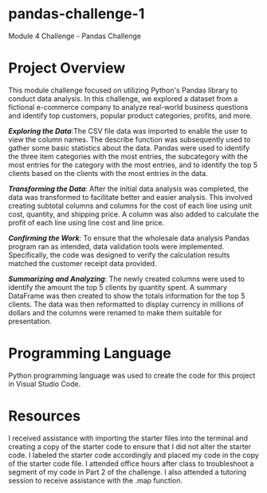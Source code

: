 # pandas-challenge-1
Module 4 Challenge - Pandas Challenge

# Project Overview
This module challenge focused on utilizing Python's Pandas library to conduct data analysis. In this challenge, we explored a dataset from a fictional e-commerce company to analyze real-world business questions and identify top customers, popular product categories, profits, and more.

**_Exploring the Data_**:The CSV file data was imported to enable the user to view the column names. The describe function was subsequently used to gather some basic statistics about the data. Pandas were used to identify the three item categories with the most entries, the subcategory with the most entries for the category with the most entries, and to identify the top 5 clients based on the clients with the most entries in the data. 

**_Transforming the Data_**: After the initial data analysis was completed, the data was transformed to facilitate better and easier analysis. This involved creating subtotal columns and columns for the cost of each line using unit cost, quantity, and shipping price. A column was also added to calculate the profit of each line using line cost and line price.

**_Confirming the Work_**: To ensure that the wholesale data analysis Pandas program ran as intended, data validation tools were implemented. Specifically, the code was designed to verify the calculation results matched the customer receipt data provided.

**_Summarizing and Analyzing_**: The newly created columns were used to identify the amount the top 5 clients by quantity spent. A summary DataFrame was then created to show the totals information for the top 5 clients. The data was then reformatted to display currency in millions of dollars and the columns were renamed to make them suitable for presentation.

# Programming Language
Python programming language was used to create the code for this project in Visual Studio Code.

# Resources 
I received assistance with importing the starter files into the terminal and creating a copy of the starter code to ensure that I did not alter the starter code. I labeled the starter code accordingly and placed my code in the copy of the starter code file. I attended office hours after class to troubleshoot a segment of my code in Part 2 of the challenge. I also attended a tutoring session to receive assistance with the .map function.

